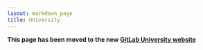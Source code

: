 ```yaml
---
layout: markdown_page
title: University
---
```


**This page has been moved to the new [GitLab University website](https://university.gitlab.com/)**
